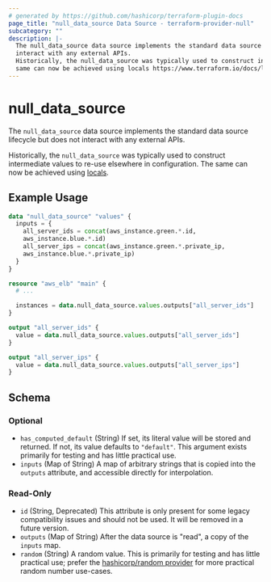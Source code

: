 ```yaml
---
# generated by https://github.com/hashicorp/terraform-plugin-docs
page_title: "null_data_source Data Source - terraform-provider-null"
subcategory: ""
description: |-
  The null_data_source data source implements the standard data source lifecycle but does not
  interact with any external APIs.
  Historically, the null_data_source was typically used to construct intermediate values to re-use elsewhere in configuration. The
  same can now be achieved using locals https://www.terraform.io/docs/language/values/locals.html.
---
```


# null_data_source

The `null_data_source` data source implements the standard data source lifecycle but does not
interact with any external APIs.

Historically, the `null_data_source` was typically used to construct intermediate values to re-use elsewhere in configuration. The
same can now be achieved using [locals](https://www.terraform.io/docs/language/values/locals.html).

## Example Usage

```terraform
data "null_data_source" "values" {
  inputs = {
    all_server_ids = concat(aws_instance.green.*.id,
    aws_instance.blue.*.id)
    all_server_ips = concat(aws_instance.green.*.private_ip,
    aws_instance.blue.*.private_ip)
  }
}

resource "aws_elb" "main" {
  # ...

  instances = data.null_data_source.values.outputs["all_server_ids"]
}

output "all_server_ids" {
  value = data.null_data_source.values.outputs["all_server_ids"]
}

output "all_server_ips" {
  value = data.null_data_source.values.outputs["all_server_ips"]
}
```

<!-- schema generated by tfplugindocs -->
## Schema

### Optional

- `has_computed_default` (String) If set, its literal value will be stored and returned. If not, its value defaults to `"default"`. This argument exists primarily for testing and has little practical use.
- `inputs` (Map of String) A map of arbitrary strings that is copied into the `outputs` attribute, and accessible directly for interpolation.

### Read-Only

- `id` (String, Deprecated) This attribute is only present for some legacy compatibility issues and should not be used. It will be removed in a future version.
- `outputs` (Map of String) After the data source is "read", a copy of the `inputs` map.
- `random` (String) A random value. This is primarily for testing and has little practical use; prefer the [hashicorp/random provider](https://registry.terraform.io/providers/hashicorp/random) for more practical random number use-cases.

